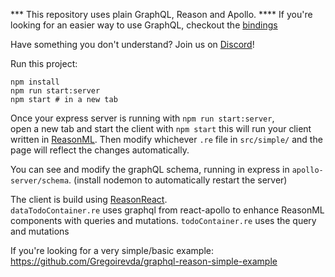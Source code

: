 *** This repository uses plain GraphQL, Reason and Apollo.
**** If you're looking for an easier way to use GraphQL, checkout the [bindings](https://github.com/Gregoirevda/reason-apollo-test-usage)

Have something you don't understand? Join us on [Discord](https://discord.gg/reasonml)!

Run this project:

```
npm install
npm run start:server
npm start # in a new tab
```

Once your express server is running with `npm run start:server`,  
open a new tab and start the client with `npm start`
this will run your client written in [ReasonML](https://reasonml.github.io/).
Then modify whichever `.re` file in `src/simple/` and the page will reflect the changes automatically.

You can see and modify the graphQL schema, running in express in `apollo-server/schema`. (install nodemon to automatically restart the server)

The client is build using [ReasonReact](https://github.com/reasonml/reason-react).  
`dataTodoContainer.re` uses graphql from react-apollo to enhance ReasonML components with queries and mutations.
`todoContainer.re` uses the query and mutations

If you're looking for a very simple/basic example: https://github.com/Gregoirevda/graphql-reason-simple-example
